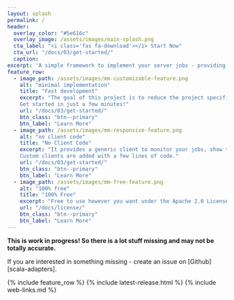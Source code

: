 ```yaml
---
layout: splash
permalink: /
header:
  overlay_color: "#5e616c"
  overlay_image: /assets/images/main-splash.png
  cta_label: "<i class='fas fa-download'></i> Start Now"
  cta_url: "/docs/03/get-started/"
  caption:
excerpt: 'A simple framework to implement your server jobs - providing a standard UI-client to monitor and test them.<br /> <small><a href="https://github.com/pme123/scala-adapters/releases">Latest release <span id="latest_release">1.0</span></a></small><br /><br /> {::nomarkdown}<iframe style="display: inline-block;" src="https://ghbtns.com/github-btn.html?user=pme123&repo=scala-adapters&type=star&count=true&size=large" frameborder="0" scrolling="0" width="160px" height="30px"></iframe> <iframe style="display: inline-block;" src="https://ghbtns.com/github-btn.html?user=pme123&repo=scala-adapters&type=fork&count=true&size=large" frameborder="0" scrolling="0" width="158px" height="30px"></iframe>{:/nomarkdown}'
feature_row:
  - image_path: /assets/images/mm-customizable-feature.png
    alt: "minimal implementation"
    title: "Fast development"
    excerpt: "The goal of this project is to reduce the project specific code as much as possible.
    Get started in just a few minutes!"
    url: "/docs/03/get-started/"
    btn_class: "btn--primary"
    btn_label: "Learn More"
  - image_path: /assets/images/mm-responsive-feature.png
    alt: "no client code"
    title: "No Client Code"
    excerpt: "It provides a generic client to monitor your jobs, show the results, all registered clients etc. 
    Custom clients are added with a few lines of code."
    url: "/docs/03/get-started/"
    btn_class: "btn--primary"
    btn_label: "Learn More"
  - image_path: /assets/images/mm-free-feature.png
    alt: "100% free"
    title: "100% Free"
    excerpt: "Free to use however you want under the Apache 2.0 License. Clone it, fork it, customize it, whatever!"
    url: "/docs/license/"
    btn_class: "btn--primary"
    btn_label: "Learn More"
---
```


**This is work in progress! So there is a lot stuff missing and may not be totally accurate.**

If you are interested in something missing - create an issue on [Github][scala-adapters].

{% include feature_row %}
{% include latest-release.html %}
{% include web-links.md %}


